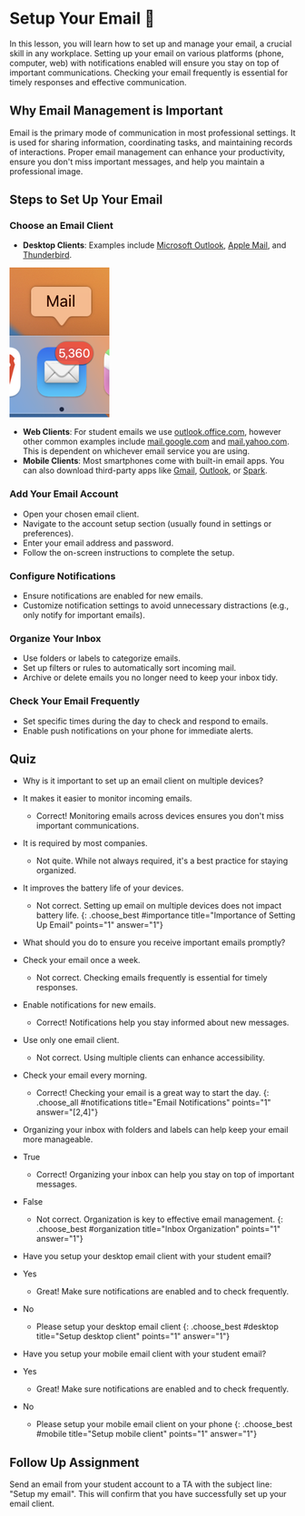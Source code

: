 # Setup Your Email 📧
In this lesson, you will learn how to set up and manage your email, a crucial skill in any workplace. Setting up your email on various platforms (phone, computer, web) with notifications enabled will ensure you stay on top of important communications. Checking your email frequently is essential for timely responses and effective communication.

## Why Email Management is Important
Email is the primary mode of communication in most professional settings. It is used for sharing information, coordinating tasks, and maintaining records of interactions. Proper email management can enhance your productivity, ensure you don't miss important messages, and help you maintain a professional image.

## Steps to Set Up Your Email

### Choose an Email Client

- **Desktop Clients**: Examples include [Microsoft Outlook](https://www.microsoft.com/en-us/microsoft-365/outlook/email-and-calendar-software-microsoft-outlook), [Apple Mail](https://apps.apple.com/us/app/mail/id1108187098), and [Thunderbird](https://www.thunderbird.net/en-US/).

![](assets/mac-email.png)

- **Web Clients**: For student emails we use [outlook.office.com](outlook.office.com), however other common examples include [mail.google.com](mail.google.com) and [mail.yahoo.com](mail.yahoo.com). This is dependent on whichever email service you are using.
- **Mobile Clients**: Most smartphones come with built-in email apps. You can also download third-party apps like [Gmail](https://apps.apple.com/us/app/gmail-email-by-google/id422689480), [Outlook](https://apps.apple.com/us/app/microsoft-outlook/id951937596), or [Spark](https://apps.apple.com/us/app/spark-mail-ai-email-inbox/id997102246).


### Add Your Email Account
- Open your chosen email client.
- Navigate to the account setup section (usually found in settings or preferences).
- Enter your email address and password.
- Follow the on-screen instructions to complete the setup.

### Configure Notifications
- Ensure notifications are enabled for new emails.
- Customize notification settings to avoid unnecessary distractions (e.g., only notify for important emails).

### Organize Your Inbox
- Use folders or labels to categorize emails.
- Set up filters or rules to automatically sort incoming mail.
- Archive or delete emails you no longer need to keep your inbox tidy.

### Check Your Email Frequently
- Set specific times during the day to check and respond to emails.
- Enable push notifications on your phone for immediate alerts.

## Quiz

- Why is it important to set up an email client on multiple devices?
- It makes it easier to monitor incoming emails.
  - Correct! Monitoring emails across devices ensures you don't miss important communications.
- It is required by most companies.
  - Not quite. While not always required, it's a best practice for staying organized.
- It improves the battery life of your devices.
  - Not correct. Setting up email on multiple devices does not impact battery life.
{: .choose_best #importance title="Importance of Setting Up Email" points="1" answer="1"}

- What should you do to ensure you receive important emails promptly?
- Check your email once a week.
  - Not correct. Checking emails frequently is essential for timely responses.
- Enable notifications for new emails.
  - Correct! Notifications help you stay informed about new messages.
- Use only one email client.
  - Not correct. Using multiple clients can enhance accessibility.
- Check your email every morning.
  - Correct! Checking your email is a great way to start the day.
{: .choose_all #notifications title="Email Notifications" points="1" answer="[2,4]"}

- Organizing your inbox with folders and labels can help keep your email more manageable.
- True
  - Correct! Organizing your inbox can help you stay on top of important messages.
- False
  - Not correct. Organization is key to effective email management.
{: .choose_best #organization title="Inbox Organization" points="1" answer="1"}

- Have you setup your desktop email client with your student email?
- Yes
  - Great! Make sure notifications are enabled and to check frequently.
- No
  - Please setup your desktop email client
{: .choose_best #desktop title="Setup desktop client" points="1" answer="1"}

- Have you setup your mobile email client with your student email?
- Yes
  - Great! Make sure notifications are enabled and to check frequently.
- No
  - Please setup your mobile email client on your phone
{: .choose_best #mobile title="Setup mobile client" points="1" answer="1"}

## Follow Up Assignment
Send an email from your student account to a TA with the subject line: "Setup my email". This will confirm that you have successfully set up your email client.
